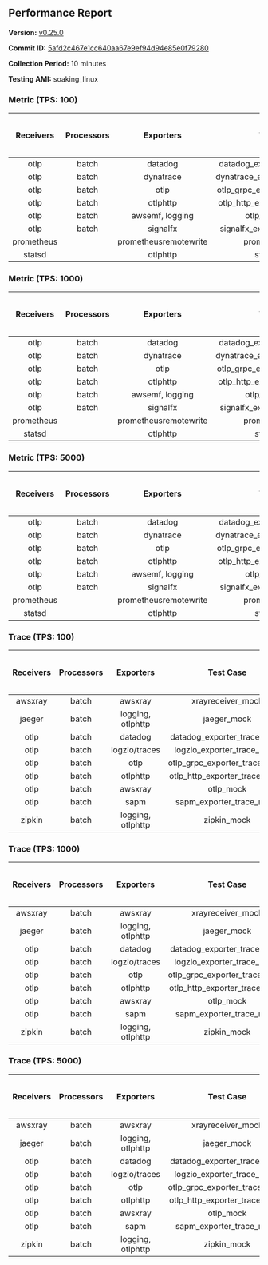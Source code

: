 ## Performance Report

**Version:** [v0.25.0](https://github.com/aws-observability/aws-otel-collector/releases/tag/v0.25.0)

**Commit ID:** [5afd2c467e1cc640aa67e9ef94d94e85e0f79280](https://github.com/aws-observability/aws-otel-collector/commit/5afd2c467e1cc640aa67e9ef94d94e85e0f79280)

**Collection Period:** 10 minutes

**Testing AMI:** soaking_linux


### Metric (TPS: 100)
| Receivers | Processors | Exporters | Test Case | Data Type | Instance Type | Avg CPU Usage (Percent) | Avg Memory Usage (Megabytes) | Max CPU Usage (Percent) | Max Memory Usage (Megabytes) |
|:---------:|:----------:|:---------:|:---------:|:---------:|:-------------:|:-----------------------:|:----------------------------:|:-----------------------:|:----------------------------:|
| otlp | batch | datadog | datadog_exporter_metric_mock | otlp | m5.2xlarge | 0.05 | 72.39 | 0.20 | 74.02 |
| otlp | batch | dynatrace | dynatrace_exporter_metric_mock | otlp | m5.2xlarge | 0.04 | 68.81 | 0.20 | 68.93 |
| otlp | batch | otlp | otlp_grpc_exporter_metric_mock | otlp | m5.2xlarge | 0.04 | 69.19 | 0.20 | 69.61 |
| otlp | batch | otlphttp | otlp_http_exporter_metric_mock | otlp | m5.2xlarge | 0.04 | 68.39 | 0.20 | 69.09 |
| otlp | batch | awsemf, logging | otlp_metric_mock | otlp | m5.2xlarge | 0.04 | 67.28 | 0.20 | 68.19 |
| otlp | batch | signalfx | signalfx_exporter_metric_mock | otlp | m5.2xlarge | 0.04 | 68.90 | 0.20 | 69.64 |
| prometheus |  | prometheusremotewrite | prometheus_mock | prometheus | m5.2xlarge | 0.09 | 82.08 | 0.30 | 83.06 |
| statsd |  | otlphttp | statsd_mock | statsd | m5.2xlarge | 0.01 | 66.94 | 0.10 | 67.40 |

### Metric (TPS: 1000)
| Receivers | Processors | Exporters | Test Case | Data Type | Instance Type | Avg CPU Usage (Percent) | Avg Memory Usage (Megabytes) | Max CPU Usage (Percent) | Max Memory Usage (Megabytes) |
|:---------:|:----------:|:---------:|:---------:|:---------:|:-------------:|:-----------------------:|:----------------------------:|:-----------------------:|:----------------------------:|
| otlp | batch | datadog | datadog_exporter_metric_mock | otlp | m5.2xlarge | 0.06 | 71.64 | 0.20 | 73.20 |
| otlp | batch | dynatrace | dynatrace_exporter_metric_mock | otlp | m5.2xlarge | 0.04 | 68.79 | 0.20 | 69.35 |
| otlp | batch | otlp | otlp_grpc_exporter_metric_mock | otlp | m5.2xlarge | 0.04 | 68.26 | 0.20 | 69.28 |
| otlp | batch | otlphttp | otlp_http_exporter_metric_mock | otlp | m5.2xlarge | 0.04 | 68.09 | 0.20 | 68.46 |
| otlp | batch | awsemf, logging | otlp_metric_mock | otlp | m5.2xlarge | 0.04 | 67.61 | 0.20 | 68.34 |
| otlp | batch | signalfx | signalfx_exporter_metric_mock | otlp | m5.2xlarge | 0.04 | 68.71 | 0.20 | 68.90 |
| prometheus |  | prometheusremotewrite | prometheus_mock | prometheus | m5.2xlarge | 1.03 | 113.77 | 1.80 | 118.73 |
| statsd |  | otlphttp | statsd_mock | statsd | m5.2xlarge | 0.01 | 68.37 | 0.20 | 68.86 |

### Metric (TPS: 5000)
| Receivers | Processors | Exporters | Test Case | Data Type | Instance Type | Avg CPU Usage (Percent) | Avg Memory Usage (Megabytes) | Max CPU Usage (Percent) | Max Memory Usage (Megabytes) |
|:---------:|:----------:|:---------:|:---------:|:---------:|:-------------:|:-----------------------:|:----------------------------:|:-----------------------:|:----------------------------:|
| otlp | batch | datadog | datadog_exporter_metric_mock | otlp | m5.2xlarge | 0.05 | 71.19 | 0.20 | 72.65 |
| otlp | batch | dynatrace | dynatrace_exporter_metric_mock | otlp | m5.2xlarge | 0.05 | 66.69 | 0.20 | 67.02 |
| otlp | batch | otlp | otlp_grpc_exporter_metric_mock | otlp | m5.2xlarge | 0.04 | 67.24 | 0.10 | 68.25 |
| otlp | batch | otlphttp | otlp_http_exporter_metric_mock | otlp | m5.2xlarge | 0.03 | 68.07 | 0.20 | 68.24 |
| otlp | batch | awsemf, logging | otlp_metric_mock | otlp | m5.2xlarge | 0.04 | 67.83 | 0.20 | 67.89 |
| otlp | batch | signalfx | signalfx_exporter_metric_mock | otlp | m5.2xlarge | 0.04 | 69.59 | 0.20 | 70.49 |
| prometheus |  | prometheusremotewrite | prometheus_mock | prometheus | m5.2xlarge | 6.04 | 235.18 | 10.10 | 267.86 |
| statsd |  | otlphttp | statsd_mock | statsd | m5.2xlarge | 0.01 | 68.49 | 0.20 | 68.89 |

### Trace (TPS: 100)
| Receivers | Processors | Exporters | Test Case | Data Type | Instance Type | Avg CPU Usage (Percent) | Avg Memory Usage (Megabytes) | Max CPU Usage (Percent) | Max Memory Usage (Megabytes) |
|:---------:|:----------:|:---------:|:---------:|:---------:|:-------------:|:-----------------------:|:----------------------------:|:-----------------------:|:----------------------------:|
| awsxray | batch | awsxray | xrayreceiver_mock | xray | m5.2xlarge | 4.08 | 81.69 | 4.40 | 82.99 |
| jaeger | batch | logging, otlphttp | jaeger_mock | jaeger | m5.2xlarge | 3.05 | 87.74 | 15.50 | 90.13 |
| otlp | batch | datadog | datadog_exporter_trace_mock | otlp | m5.2xlarge | 4.51 | 84.58 | 5.00 | 87.97 |
| otlp | batch | logzio/traces | logzio_exporter_trace_mock | otlp | m5.2xlarge | 5.91 | 82.11 | 6.20 | 84.47 |
| otlp | batch | otlp | otlp_grpc_exporter_trace_mock | otlp | m5.2xlarge | 2.87 | 137.74 | 4.00 | 191.98 |
| otlp | batch | otlphttp | otlp_http_exporter_trace_mock | otlp | m5.2xlarge | 3.78 | 81.08 | 4.00 | 83.71 |
| otlp | batch | awsxray | otlp_mock | otlp | m5.2xlarge | 4.05 | 81.22 | 4.30 | 82.69 |
| otlp | batch | sapm | sapm_exporter_trace_mock | otlp | m5.2xlarge | 3.59 | 92.60 | 3.90 | 94.83 |
| zipkin | batch | logging, otlphttp | zipkin_mock | zipkin | m5.2xlarge | 5.25 | 86.94 | 17.40 | 91.57 |

### Trace (TPS: 1000)
| Receivers | Processors | Exporters | Test Case | Data Type | Instance Type | Avg CPU Usage (Percent) | Avg Memory Usage (Megabytes) | Max CPU Usage (Percent) | Max Memory Usage (Megabytes) |
|:---------:|:----------:|:---------:|:---------:|:---------:|:-------------:|:-----------------------:|:----------------------------:|:-----------------------:|:----------------------------:|
| awsxray | batch | awsxray | xrayreceiver_mock | xray | m5.2xlarge | 19.55 | 85.67 | 20.90 | 89.04 |
| jaeger | batch | logging, otlphttp | jaeger_mock | jaeger | m5.2xlarge | 25.50 | 159.12 | 42.40 | 186.06 |
| otlp | batch | datadog | datadog_exporter_trace_mock | otlp | m5.2xlarge | 29.42 | 91.43 | 31.40 | 94.03 |
| otlp | batch | logzio/traces | logzio_exporter_trace_mock | otlp | m5.2xlarge | 27.31 | 83.10 | 27.90 | 85.00 |
| otlp | batch | otlp | otlp_grpc_exporter_trace_mock | otlp | m5.2xlarge | 25.49 | 674.16 | 36.80 | 1260.11 |
| otlp | batch | otlphttp | otlp_http_exporter_trace_mock | otlp | m5.2xlarge | 25.04 | 82.53 | 25.50 | 83.85 |
| otlp | batch | awsxray | otlp_mock | otlp | m5.2xlarge | 28.24 | 84.45 | 28.80 | 86.82 |
| otlp | batch | sapm | sapm_exporter_trace_mock | otlp | m5.2xlarge | 24.43 | 96.47 | 24.80 | 98.17 |
| zipkin | batch | logging, otlphttp | zipkin_mock | zipkin | m5.2xlarge | 38.39 | 321.68 | 56.30 | 492.68 |

### Trace (TPS: 5000)
| Receivers | Processors | Exporters | Test Case | Data Type | Instance Type | Avg CPU Usage (Percent) | Avg Memory Usage (Megabytes) | Max CPU Usage (Percent) | Max Memory Usage (Megabytes) |
|:---------:|:----------:|:---------:|:---------:|:---------:|:-------------:|:-----------------------:|:----------------------------:|:-----------------------:|:----------------------------:|
| awsxray | batch | awsxray | xrayreceiver_mock | xray | m5.2xlarge | 27.61 | 97.78 | 29.10 | 105.88 |
| jaeger | batch | logging, otlphttp | jaeger_mock | jaeger | m5.2xlarge | 24.10 | 178.07 | 41.50 | 226.94 |
| otlp | batch | datadog | datadog_exporter_trace_mock | otlp | m5.2xlarge | 116.00 | 97.69 | 119.80 | 102.31 |
| otlp | batch | logzio/traces | logzio_exporter_trace_mock | otlp | m5.2xlarge | 118.48 | 87.62 | 124.80 | 91.55 |
| otlp | batch | otlp | otlp_grpc_exporter_trace_mock | otlp | m5.2xlarge | 106.79 | 3489.68 | 166.91 | 5750.12 |
| otlp | batch | otlphttp | otlp_http_exporter_trace_mock | otlp | m5.2xlarge | 105.22 | 84.10 | 106.90 | 86.96 |
| otlp | batch | awsxray | otlp_mock | otlp | m5.2xlarge | 103.34 | 16645.41 | 325.23 | 28397.78 |
| otlp | batch | sapm | sapm_exporter_trace_mock | otlp | m5.2xlarge | 100.69 | 100.05 | 102.70 | 102.08 |
| zipkin | batch | logging, otlphttp | zipkin_mock | zipkin | m5.2xlarge | 36.18 | 436.45 | 55.50 | 541.41 |
